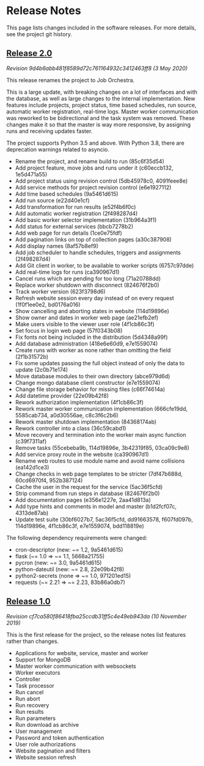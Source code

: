# Release Notes

This page lists changes included in the software releases.
For more details, see the project git history.


## [Release 2.0](https://github.com/BenjaminHamon/JobOrchestra/releases/tag/release%2F2.0)

_Revision 9d4b6abb481f8589d72c761164932c3412463ff8 (3 May 2020)_

This release renames the project to Job Orchestra.

This is a large update, with breaking changes on a lot of interfaces and with the database, as well as large changes to the internal implementation.
New features include projects, project status, time based schedules, run source, automatic worker registration, real-time logs.
Master worker communication was reworked to be bidirectional and the task system was removed.
These changes make it so that the master is way more responsive, by assigning runs and receiving updates faster.

The project supports Python 3.5 and above. With Python 3.8, there are deprecation warnings related to asyncio.

* Rename the project, and rename build to run (85c6f35d54)
* Add project feature, move jobs and runs under it (c60eccb132, 1e5d471a55)
* Add project status using revision control (5db45978c0, 4091feee8e)
* Add service methods for project revision control (e6e1927112)
* Add time based schedules (9a5461d615)
* Add run source (e22d40e1cf)
* Add transformation for run results (e52f4b6f0c)
* Add automatic worker registration (2f498287d4)
* Add basic worker selector implementation (31b964a3f1)
* Add status for external services (bbcb7278b2)
* Add web page for run details (1ce0e75fdf)
* Add pagination links on top of collection pages (a30c387908)
* Add display names (8af57b8ef9)
* Add job scheduler to handle schedules, triggers and assignments (2f498287d4)
* Add Git client in worker, to be available to worker scripts (6757c97dde)
* Add real-time logs for runs (ca390967d1)
* Cancel runs which are pending for too long (71a20788dd)
* Replace worker shutdown with disconnect (824676f2b0)
* Track worker version (623f3798d6)
* Refresh website session every day instead of on every request (1f0f1ee0e2, bd0176a016)
* Show cancelling and aborting states in website (114d19896e)
* Show owner and dates in worker web page (ae21efb2ef)
* Make users visible to the viewer user role (4f1cb86c3f)
* Set focus in login web page (57f0343b08)
* Fix fonts not being included in the distribution (5d4348a99f)
* Add database administration (418e6e60d9, e7e1559074)
* Create runs with worker as none rather than omitting the field (2f1b31572b)
* Fix some updates passing the full object instead of only the data to update (2c0b71e174)
* Move database modules to their own directory (abce979d6d)
* Change mongo database client constructor (e7e1559074)
* Change file storage behavior for missing files (c66f74614a)
* Add datetime provider (22e09b42f8)
* Rework authorization implementation (4f1cb86c3f)
* Rework master worker communication implementation (666cfe19dd, 5585cab734, a0d30556ae, c8c3f6c2b6)
* Rework master shutdown implementation (84368174ab)
* Rework controller into a class (36c59cabd1)
* Move recovery and termination into the worker main async function (c39f7311af)
* Remove tasks (55cebeba9b, 114d19896e, 3b42319f85, 03ca09c9e8)
* Add service proxy route in the website (ca390967d1)
* Rename web routes to use module name and avoid name collisions (ea142d1ce3)
* Change checks in web page templates to be stricter (7df47b688d, 60cd6970f4, 952b387124)
* Cache the user in the request for the service (5ac36f5cfd)
* Strip command from run steps in database (824676f2b0)
* Add documentation pages (e356e1227e, 2aa41d813a)
* Add type hints and comments in model and master (b1d2fcf07c, 4313de87ab)
* Update test suite (30bf6027b7, 5ac36f5cfd, dd91663578, f607fd097b, 114d19896e, 4f1cb86c3f, e7e1559074, bdd118819e)

The following dependency requirements were changed:

* cron-descriptor (new: ~= 1.2, 9a5461d615)
* flask (~= 1.0 => ~= 1.1, 5668a21755)
* pycron (new: ~= 3.0, 9a5461d615)
* python-dateutil (new: ~= 2.8, 22e09b42f8)
* python2-secrets (none => ~= 1.0, 971201ed15)
* requests (~= 2.21 => ~= 2.23, 83b86a0db7)


## [Release 1.0](https://github.com/BenjaminHamon/JobOrchestra/releases/tag/release%2F1.0)

_Revision cf7ca580f86418fba25ccdb31ff5c4e49eb943da (10 November 2019)_

This is the first release for the project, so the release notes list features rather than changes.

* Applications for website, service, master and worker
* Support for MongoDB
* Master worker communication with websockets
* Worker executors
* Controller
* Task processor
* Run cancel
* Run abort
* Run recovery
* Run results
* Run parameters
* Run download as archive
* User management
* Password and token authentication
* User role authorizations
* Website pagination and filters
* Website session refresh

